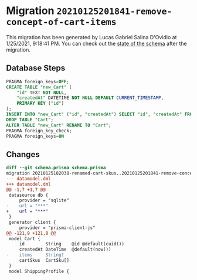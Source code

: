 # Migration `20210125201841-remove-concept-of-cart-items`

This migration has been generated by Lucas Gabriel Salina D'Ovidio at 1/25/2021, 9:18:41 PM.
You can check out the [state of the schema](./schema.prisma) after the migration.

## Database Steps

```sql
PRAGMA foreign_keys=OFF;
CREATE TABLE "new_Cart" (
    "id" TEXT NOT NULL,
    "createdAt" DATETIME NOT NULL DEFAULT CURRENT_TIMESTAMP,
    PRIMARY KEY ("id")
);
INSERT INTO "new_Cart" ("id", "createdAt") SELECT "id", "createdAt" FROM "Cart";
DROP TABLE "Cart";
ALTER TABLE "new_Cart" RENAME TO "Cart";
PRAGMA foreign_key_check;
PRAGMA foreign_keys=ON
```

## Changes

```diff
diff --git schema.prisma schema.prisma
migration 20210125182038-renamed-cart-skus..20210125201841-remove-concept-of-cart-items
--- datamodel.dml
+++ datamodel.dml
@@ -1,7 +1,7 @@
 datasource db {
     provider = "sqlite"
-    url = "***"
+    url = "***"
 }
 generator client {
     provider = "prisma-client-js"
@@ -121,9 +121,8 @@
 model Cart {
     id        String    @id @default(cuid())
     createdAt DateTime  @default(now())
-    items     String?
     cartSkus  CartSku[]
 }
 model ShippingProfile {
```


